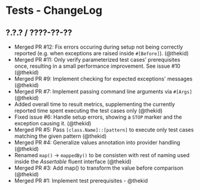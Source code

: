  Tests - ChangeLog
=================

## ?.?.? / ????-??-??

* Merged PR #12: Fix errors occuring during setup not being correctly
  reported (e.g. when exceptions are raised inside `#[Before]`).
  (@thekid)
* Merged PR #11: Only verify parameterized test cases' prerequisites
  once, resulting in a small performance improvement. See issue #10
  (@thekid)
* Merged PR #9: Implement checking for expected exceptions' messages
  (@thekid)
* Merged PR #7: Implement passing command line arguments via `#[Args]`
  (@thekid)
* Added overall time to result metrics, supplementing the currently
  reported time spent executing the test cases only
  (@thekid)
* Fixed issue #6: Handle setup errors, showing a `STOP` marker and the
  exception causing it.
  (@thekid)
* Merged PR #5: Pass `[class.Name]::[pattern]` to execute only test cases
  matching the given pattern
  (@thekid)
* Merged PR #4: Generalize values annotation into provider handling
  (@thekid)
* Renamed `map()` -> `mappedBy()` to be consisten with rest of naming
  used inside the *Assertable* fluent interface
  (@thekid)
* Merged PR #3: Add map() to transform the value before comparison
  (@thekid)
* Merged PR #1: Implement test prerequisites - @thekid
